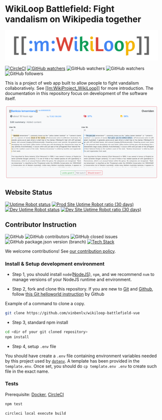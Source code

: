 # WikiLoop Battlefield: Fight vandalism on Wikipedia together

[![WikiLoop Logo](./assets/wikiloop-logo.svg)](https://meta.wikimedia.org/wiki/WikiProject_WikiLoop)

[![CircleCI](https://circleci.com/gh/google/wikiloop-battlefield/tree/master.svg?style=svg)](https://circleci.com/gh/google/wikiloop-battlefield/tree/master) 
[![GitHub watchers](https://img.shields.io/github/watchers/google/wikiloop-battlefield.svg?label=Watch&style=social)](https://img.shields.io/github/watchers/google/wikiloop-battlefield.svg?label=Watch&style=social)
![GitHub watchers](https://img.shields.io/github/watchers/google/wikiloop-battlefield.svg?label=Fork&style=social)
![GitHub watchers](https://img.shields.io/github/watchers/google/wikiloop-battlefield.svg?label=Star&style=social)
![GitHub followers](https://img.shields.io/github/followers/xinbenlv.svg?label=Follow&style=social)

This is a project of web app built to allow people to fight vandalism collaboratively. See [[[m:WikiProject_WikiLoop]]](https://meta.wikimedia.org/wiki/WikiProject_WikiLoop) for more introduction. The documentation in this repository focus on development of the software itself.

[![Vandalism Example](./assets/vandal-example.png)](http://battlfield.wikiloop.org/?utm_source=github&utm_medium=markdown&utm_campaign=repo_readme_img)

## Website Status

[![Uptime Robot status](https://img.shields.io/uptimerobot/status/m783127048-3a1e3c13cdc8e36abba87357.svg?label=prod)](http://battlefield.wikiloop.org/?utm_source=github&utm_medium=markdown&utm_campaign=repo_readme_up_badge)
[![Prod Site Uptime Robot ratio (30 days)](https://img.shields.io/uptimerobot/ratio/m783127048-3a1e3c13cdc8e36abba87357.svg?label=prod%20uptime)](http://battlefield.wikiloop.org/?utm_source=github&utm_medium=markdown&utm_campaign=repo_readme_up_ratio_badge)
[![Dev Uptime Robot status](https://img.shields.io/uptimerobot/status/m783127051-01afa8e12cb12e059a95f54c.svg?label=dev)](http://dev.battlefield.wikiloop.org/?utm_source=github&utm_medium=markdown&utm_campaign=repo_readme_up_badge)
[![Dev Site Uptime Robot ratio (30 days)](https://img.shields.io/uptimerobot/ratio/m783127051-01afa8e12cb12e059a95f54c.svg?label=dev%20uptime)](http://dev.battlefield.wikiloop.org/?utm_source=github&utm_medium=markdown&utm_campaign=repo_readme_up_ratio_badge)

## Contributor Instruction

![GitHub](https://img.shields.io/github/license/google/wikiloop-battlefield.svg)
![GitHub contributors](https://img.shields.io/github/contributors/google/wikiloop-battlefield.svg)
![GitHub closed issues](https://img.shields.io/github/issues-closed-raw/google/wikiloop-battlefield.svg)
![GitHub package.json version (branch)](https://img.shields.io/github/package-json/v/google/wikiloop-battlefield/master.svg) 
[![Tech Stack](https://img.shields.io/badge/tech-stack-blue.svg)](https://stackshare.io/project-wikiloop/battlefield)

We welcome contributions! See [our contribution policy](CONTRIBUTING.md).

### Install & Setup development environment

* Step 1, you should install `node`([NodeJS](https://nodejs.org)), `npm`, and we recommend `nvm` to manage versions of your NodeJS runtime and environment.

* Step 2, fork and clone this repository. If you are new to [Git](https://git-scm.com/) and [Github](https://github.com), follow [this Git helloworld instruction](https://guides.github.com/activities/hello-world/) by Github

Example of a command to clone a copy.

```sh
git clone https://github.com/xinbenlv/wikiloop-battlefield-vue
```

* Step 3, standard npm install
```sh
cd <dir of your git cloned repository>
npm install 
```

* Step 4, setup `.env` file

You should have create a `.env` file containing environment variables needed by this project used by [`dotenv`](https://www.npmjs.com/package/dotenv). A template has been provided in the `template.env`. Once set, you should do `cp template.env .env` to create such file in the exact name. 

### Tests

Prerequisite: [Docker](https://www.docker.com/), [CircleCI](http://circleci.com)

```sh
npm test
```

```sh
circleci local execute build
```
